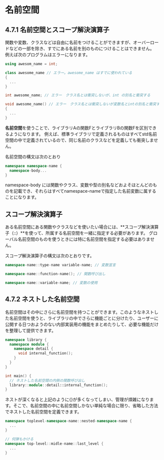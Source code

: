 # 名前空間

## 4.7.1 名前空間とスコープ解決演算子
関数や変数、クラスなどは自由に名前をつけることができますが、オーバーロードなどの一部を除き、すでにある名前を別のものにつけることはできません。
例えば次のプログラムはエラーになります。

```C++
using awesom_name = int;

class awesome_name // エラー。awesome_name はすでに使われている
{
  ...
}

int awesome_name; // エラー　クラス名とは衝突しないが、int の別名と衝突する

void awesome_name() // エラー　クラス名とは衝突しないが変数名とintの別名と衝突する
{
  ...
}
```

**名前空間**を使うことで、ライブラリAの関数FとライブラリBの関数Fを区別できるようになります。
例えば、標準ライブラリで定義されるものはすべてstd名前空間の中で定義されているので、同じ名前のクラスなどを定義しても衝突しません。

名前空間の構文は次のとおり
```C++
namespace namespace-name {
  namespace-body...
}
```
namespace-body には関数やクラス、変数や型の別名などおよそほとんどのものを記載でき、それらはすべてnamespace-nameで指定した名前変数に属することになります。

## スコープ解決演算子
ある名前空間にある関数やクラスなどを使いたい場合には、**スコープ解決演算子（::）**を使って、所属する名前空間を一緒に指定する必要があります。
グローバル名前空間のものを使うときには特に名前空間を指定する必要はありません。

スコープ解決演算子の構文は次のとおりです。
```C++
namespace-name::type-name variable-name; // 変数宣言

namespace-name::function-name(); // 関数呼び出し

namespace-name::variable-name; // 変数の使用
```

## 4.7.2 ネストした名前空間
名前空間はその中にさらに名前空間を持つことができます。このようなネストした名前空間を使うと、ライブラリの中でさらに機能ごとに分けたり、ユーザーに公開する日つおようのない内部実装用の機能をまとめたりして、必要な機能だけを整理して提供できます。

```C++
namespace library {
  namespace module {
    namespace detail {
      void internal_function();
    }
  }
}

int main() {
  // ネストした名前空間の内側の関数呼び出し
  library::module::detail::internal_function();
}
```

ネストが深くなると上記のように{}が多くなってしまい、管理が煩雑になります。そこで、名前空間の中に名前空間しかない単純な場合に限り、省略した方法でネストした名前空間を定義できます。
```C++
namespace toplevel-namespace-name::nested-namespace-name {
  ...
}

// 何弾もかける
namespace top-level::midle-name::last_level {
  ...
}
```

